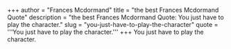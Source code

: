 +++
author = "Frances Mcdormand"
title = "the best Frances Mcdormand Quote"
description = "the best Frances Mcdormand Quote: You just have to play the character."
slug = "you-just-have-to-play-the-character"
quote = '''You just have to play the character.'''
+++
You just have to play the character.
